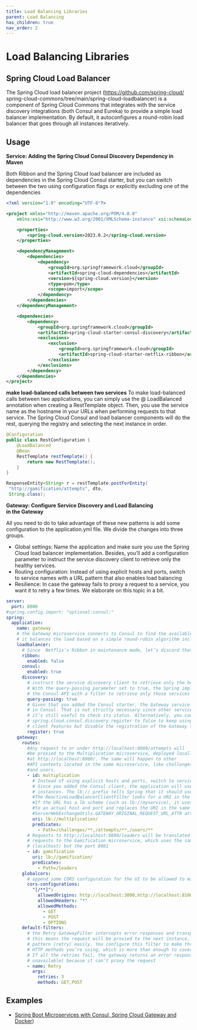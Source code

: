 ```yaml
---
title: Load Balancing Libraries
parent: Load Balancing
has_children: true
nav_order: 2
---
```


# Load Balancing Libraries
## Spring Cloud Load Balancer
The Spring Cloud load balancer project (https://github.com/spring-cloud/
spring-cloud-commons/tree/main/spring-cloud-loadbalancer) is a component of 
Spring Cloud Commons that integrates with the service discovery integrations (both 
Consul and Eureka) to provide a simple load balancer implementation. By default, it 
autoconfigures a round-robin load balancer that goes through all instances iteratively.
## Usage
**Service: Adding the Spring Cloud Consul Discovery Dependency in Maven**

Both Ribbon and the Spring Cloud load balancer are included as dependencies in the Spring Cloud Consul starter, but you 
can switch between the two using configuration flags or explicitly excluding one of the dependencies

```xml
<?xml version="1.0" encoding="UTF-8"?>

<project xmlns="http://maven.apache.org/POM/4.0.0"
    xmlns:xsi="http://www.w3.org/2001/XMLSchema-instance" xsi:schemaLocation="http://maven.apache.org/POM/4.0.0 http://maven.apache.org/xsd/maven-4.0.0.xsd">

    <properties>
        <spring-cloud.version>2023.0.2</spring-cloud.version>
    </properties>

    <dependencyManagement>
        <dependencies>
            <dependency>
                <groupId>org.springframework.cloud</groupId>
                <artifactId>spring-cloud-dependencies</artifactId>
                <version>${spring-cloud.version}</version>
                <type>pom</type>
                <scope>import</scope>
            </dependency>
        </dependencies>
    </dependencyManagement>

    <dependencies>
        <dependency>
            <groupId>org.springframework.cloud</groupId>
            <artifactId>spring-cloud-starter-consul-discovery</artifactId>
            <exclusions>
                <exclusion>
                    <groupId>org.springframework.cloud</groupId>
                    <artifactId>spring-cloud-starter-netflix-ribbon</artifactId>
                </exclusion>
            </exclusions>
        </dependency>
    </dependencies>
</project>
```

**make load-balanced calls between two services**
To make load-balanced calls between two applications, you can simply use the @
LoadBalanced annotation when creating a RestTemplate object. Then, you use the 
service name as the hostname in your URLs when performing requests to that service. 
The Spring Cloud Consul and load balancer components will do the rest, querying the 
registry and selecting the next instance in order.
```java
@Configuration
public class RestConfiguration {
    @LoadBalanced
    @Bean
    RestTemplate restTemplate() {
        return new RestTemplate();
    }
}
```

```java
ResponseEntity<String> r = restTemplate.postForEntity(
 "http://gamification/attempts", dto,
 String.class);
```
**Gateway: Configure Service Discovery and Load Balancing in the Gateway**

All you need to do to take advantage of these new patterns is add some configuration 
to the application.yml file. We divide the changes into three groups.
* Global settings: Name the application and make sure you use the 
Spring Cloud load balancer implementation. Besides, you’ll add a 
configuration parameter to instruct the service discovery client to 
retrieve only the healthy services.
* Routing configuration: Instead of using explicit hosts and ports, 
switch to service names with a URL pattern that also enables load 
balancing
* Resilience: In case the gateway fails to proxy a request to a service, you 
want it to retry a few times. We elaborate on this topic in a bit.


```yml
server:
  port: 8000
#spring.config.import: "optional:consul:"
spring:
  application:
    name: gateway
    # the Gateway microservice connects to Consul to find the available instances of other microservices and their network locations. Then,
    # it balances the load based on a simple round-robin algorithm included in Spring Cloud load balancer
    loadbalancer:
      # Since  Netflix’s Ribbon in maintenance mode, let’s discard that option and choose the Spring’s load balancer implementation
      ribbon:
        enabled: false
      consul:
        enabled: true
      discovery:
        # instruct the service discovery client to retrieve only the healthy services
        # With the query-passing parameter set to true, the Spring implementation will use
        # the Consul API with a filter to retrieve only those services that have a passing health check
        query-passing: true
        # Given that you added the Consul starter, the Gateway service is also registering itself
        # in Consul. That is not strictly necessary since other services won’t call the gateway, but
        # it’s still useful to check its status. Alternatively, you could set the configuration parameter
        # spring.cloud.consul.discovery.register to false to keep using the service discovery
        # client features but disable the registration of the Gateway service.
        register: true
    gateway:
      routes:
        #Any request to or under http://localhost:8000/attempts will
        #be proxied to the Multiplication microservice, deployed locally
        #at http://localhost:8080/. The same will happen to other
        #API contexts located in the same microservice, like challenges
        #and users.
        - id: multiplication
          # Instead of using explicit hosts and ports, switch to service names with a URL pattern that also enables load balancing.
          # Since you added the Consul client, the application will use the Service API to resolve the service name, multiplication, to the available
          # instances. The lb:// prefix tells Spring that it should use the load balancer.
          #The ReactiveLoadBalancerClientFilter looks for a URI in the exchange attribute named ServerWebExchangeUtils.GATEWAY_REQUEST_URL_ATTR.
          #If the URL has a lb scheme (such as lb://myservice), it uses the Spring Cloud ReactorLoadBalancer to resolve the name (myservice in this example)
          #to an actual host and port and replaces the URI in the same attribute. The unmodified original URL is appended to the list in the
          #ServerWebExchangeUtils.GATEWAY_ORIGINAL_REQUEST_URL_ATTR attribute
          uri: lb://multiplication/
          predicates:
            - Path=/challenges/**,/attempts/**,/users/**
        # Requests to http://localhost:8000/leaders will be translated to
        # requests to the Gamification microservice, which uses the same host
        # (localhost) but the port 8081
        - id: gamification
          uri: lb://gamification/
          predicates:
            - Path=/leaders
      globalcors:
        # append some CORS configuration for the UI to be allowed to make requests from its origin
        cors-configurations:
          "[/**]":
            allowedOrigins: http://localhost:3000,http://localhost:8100
            allowedHeaders: "*"
            allowedMethods:
              - GET
              - POST
              - OPTIONS
      default-filters:
        # the Retry GatewayFilter intercepts error responses and transparently retries the request again. When combined with a load balancer,
        # this means the request will be proxied to the next instance, so you get a nice resilience
        # pattern (retry) easily. You configure this filter to make three retries maximum for the
        # HTTP methods you’re using, which is more than enough to cover most failure situations.
        # If all the retries fail, the gateway returns an error response to the client (service
        # unavailable) because it can’t proxy the request
        - name: Retry
          args:
            retries: 3
            methods: GET,POST
```
## Examples
* [Spring Boot Microservices with Consul, Spring Cloud Gateway and Docker](https://github.com/spring-kb/spring-boot-microservices-with-consul-spring-cloud-gateway-and-docker))